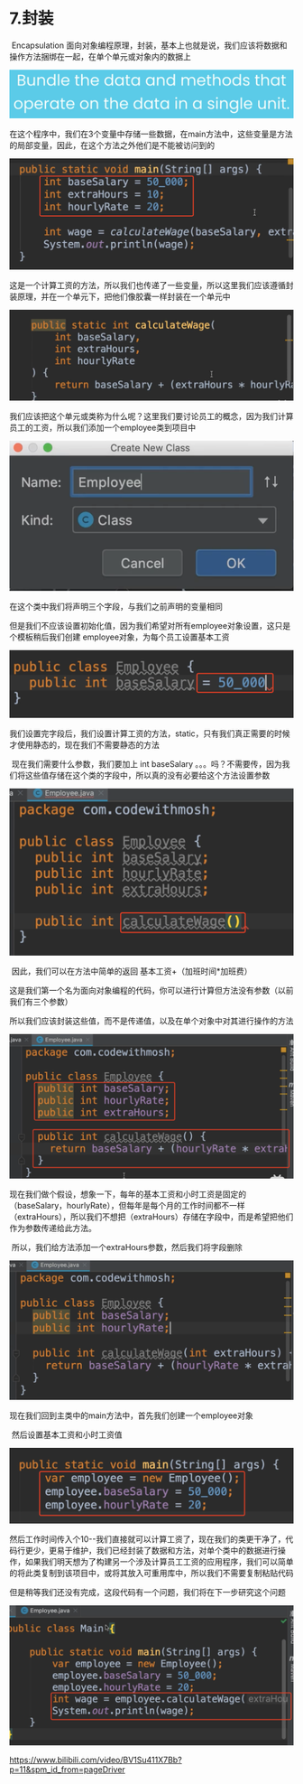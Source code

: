 # 7.封装



​		Encapsulation 面向对象编程原理，封装，基本上也就是说，我们应该将数据和操作方法捆绑在一起，在单个单元或对象内的数据上

![image-20220401000016167](../../../../../.vuepress/public/images/image-20220401000016167.png)



在这个程序中，我们在3个变量中存储一些数据，在main方法中，这些变量是方法的局部变量，因此，在这个方法之外他们是不能被访问到的

![image-20220401000228724](../../../../../.vuepress/public/images/image-20220401000228724.png)



这是一个计算工资的方法，所以我们也传递了一些变量，所以这里我们应该遵循封装原理，并在一个单元下，把他们像胶囊一样封装在一个单元中

![image-20220401000417800](../../../../../.vuepress/public/images/image-20220401000417800.png)



我们应该把这个单元或类称为什么呢？这里我们要讨论员工的概念，因为我们计算员工的工资，所以我们添加一个employee类到项目中

![image-20220401001018454](../../../../../.vuepress/public/images/image-20220401001018454.png)





在这个类中我们将声明三个字段，与我们之前声明的变量相同

​	但是我们不应该设置初始化值，因为我们希望对所有employee对象设置，这只是个模板稍后我们创建 employee对象，为每个员工设置基本工资

![image-20220401001411727](../../../../../.vuepress/public/images/image-20220401001411727.png)





我们设置完字段后，我们设置计算工资的方法，static，只有我们真正需要的时候才使用静态的，现在我们不需要静态的方法

​	现在我们需要什么参数，我们要加上 int baseSalary 。。。吗？不需要传，因为我们将这些值存储在这个类的字段中，所以真的没有必要给这个方法设置参数

![image-20220401001959578](../../../../../.vuepress/public/images/image-20220401001959578.png)



​	因此，我们可以在方法中简单的返回 基本工资+（加班时间*加班费）

​	这是我们第一个名为面向对象编程的代码，你可以进行计算但方法没有参数（以前我们有三个参数）

​	所以我们应该封装这些值，而不是传递值，以及在单个对象中对其进行操作的方法

![image-20220401002430463](../../../../../.vuepress/public/images/image-20220401002430463.png)





​	现在我们做个假设，想象一下，每年的基本工资和小时工资是固定的（baseSalary，hourlyRate），但每年是每个月的工作时间都不一样（extraHours），所以我们不想把（extraHours）存储在字段中，而是希望把他们作为参数传递给此方法。

​	所以，我们给方法添加一个extraHours参数，然后我们将字段删除

![image-20220401003755876](../../../../../.vuepress/public/images/image-20220401003755876.png)



现在我们回到主类中的main方法中，首先我们创建一个employee对象

​	然后设置基本工资和小时工资值

![image-20220401004340852](../../../../../.vuepress/public/images/image-20220401004340852.png)



然后工作时间传入个10--我们直接就可以计算工资了，现在我们的类更干净了，代码行更少，更易于维护，我们已经封装了数据和方法，对单个类中的数据进行操作，如果我们明天想为了构建另一个涉及计算员工工资的应用程序，我们可以简单的将此类复制到该项目中，或将其放入可重用库中，所以我们不需要复制粘贴代码

​		但是稍等我们还没有完成，这段代码有一个问题，我们将在下一步研究这个问题

![image-20220401004519946](../../../../../.vuepress/public/images/image-20220401004519946.png)



https://www.bilibili.com/video/BV1Su411X7Bb?p=11&spm_id_from=pageDriver

























































































